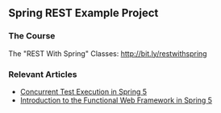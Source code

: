 ## Spring REST Example Project

### The Course
The "REST With Spring" Classes: http://bit.ly/restwithspring

### Relevant Articles

- [Concurrent Test Execution in Spring 5](http://www.baeldung.com/spring-5-concurrent-tests)
- [Introduction to the Functional Web Framework in Spring 5](http://www.baeldung.com/spring-5-functional-web)
